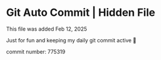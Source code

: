 # Git Auto Commit | Hidden File

This file was added Feb 12, 2025

Just for fun and keeping my daily git commit active 🤪

commit number: 775319
